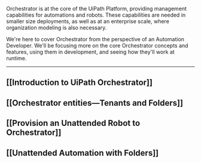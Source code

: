 Orchestrator is at the core of the UiPath Platform, providing management capabilities for automations and robots. These capabilities are needed in smaller size deployments, as well as at an enterprise scale, where organization modeling is also necessary.

We're here to cover Orchestrator from the perspective of an Automation Developer. We'll be focusing more on the core Orchestrator concepts and features, using them in development, and seeing how they'll work at runtime.

___

## [[Introduction to UiPath Orchestrator]]
## [[Orchestrator entities—Tenants and Folders]]
## [[Provision an Unattended Robot to Orchestrator]]
## [[Unattended Automation with Folders]]